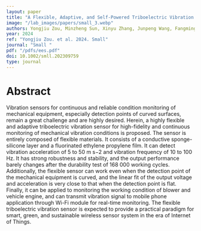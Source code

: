 ```yaml
---
layout: paper
title: "A Flexible, Adaptive, and Self-Powered Triboelectric Vibration Sensor with Conductive Sponge-Silicone for Machinery Condition Monitoring"
image: "/lab_images/papers/small_3.webp"
authors: Yongjiu Zou, Minzheng Sun, Xinyu Zhang, Junpeng Wang, Fangming Li, Fangyang Dong, Zhenhang Zhao, Taili Du, Yulong Ji, Peiting Sun, Minyi Xu
year: 2024
ref: "Yongjiu Zou. et al. 2024. Small"
journal: "Small "
pdf: "/pdfs/ees.pdf"
doi: 10.1002/smll.202309759
type: journal
---
```


# Abstract

Vibration sensors for continuous and reliable condition monitoring of mechanical equipment, especially detection points of curved surfaces, remain a great challenge and are highly desired. Herein, a highly flexible and adaptive triboelectric vibration sensor for high-fidelity and continuous monitoring of mechanical vibration conditions is proposed. The sensor is entirely composed of flexible materials. It consists of a conductive sponge-silicone layer and a fluorinated ethylene propylene film. It can detect vibration acceleration of 5 to 50 m s−2 and vibration frequency of 10 to 100 Hz. It has strong robustness and stability, and the output performance barely changes after the durability test of 168 000 working cycles. Additionally, the flexible sensor can work even when the detection point of the mechanical equipment is curved, and the linear fit of the output voltage and acceleration is very close to that when the detection point is flat. Finally, it can be applied to monitoring the working condition of blower and vehicle engine, and can transmit vibration signal to mobile phone application through Wi-Fi module for real-time monitoring. The flexible triboelectric vibration sensor is expected to provide a practical paradigm for smart, green, and sustainable wireless sensor system in the era of Internet of Things.






